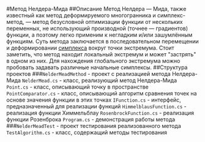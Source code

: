 #Метод Нелдера-Мида
##Описание
Метод Нелдера — Мида, также известный как метод деформируемого многогранника и симплекс-метод, — метод безусловной оптимизации функции от нескольких переменных, не использующий производной (точнее — градиентов) функции, а поэтому легко применим к негладким и/или зашумлённым функциям.
Суть метода заключается в последовательном перемещении и деформировании [симплекса](https://ru.wikipedia.org/wiki/Симплекс) вокруг точки экстремума.
Стоит заметить, что метод находит локальный экстремум и может "застрять" в одном из них. Для нахождения глобального экстремума можно пробовать задавать различные начальные симплексы.
##Структура проектов
###`NelderMeadMethod` - проект с реализацией метода Нелдера-Мида
`NelderMead.cs` - класс, реализующий метод Нелдера-Мида
`Point.cs` - класс, описывающий точку в пространстве
`PointComparator.cs` - класс, описывающий алгоритм сравнения точек на основе значения функции в этих точках
`IFunction.cs` - интерфейс, предназначенный для реализации функций
`HimmelblausFunction.cs` - реализация функции Химмельблау
`RosenbrockFunction.cs` - реализация функции Розенброка
`Program.cs` - демонстрация работы метода
###`NelderMeadTest` - проект тестирования реализованного метода
`TestAlgorithm.cs` - класс, содержащий методы тестирования
